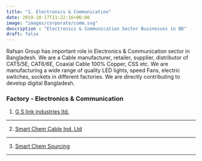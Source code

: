 ```yaml
---
title: "1. Electronics & Communication"
date: 2019-10-17T11:22:16+06:00
image: "images/corporate/comm.svg"
description : "Electronics & Communication Sector Businesses in BD"
draft: false
---
```


Rafsan Group has important role in Electronics & Communication sector in Bangladesh. We are a Cable manufacturer, retailer, supplier, distributor of CAT5/5E, CAT6/6E, Coaxial Cable 100% Copper, CSS etc. We are manufacturing a wide range of quality LED lights, speed Fans, electric switches, sockets in different factories. We are directly contributing to develop digital Bangladesh.

### Factory - Electronics & Communication


1. [G S link industries ltd.](/business/gs-link/#/)
---
2. [Smart Chem Cable Ind. Ltd](/business/sccil/#/)
---
3. [Smart Chem Sourcing](/business/scs/#/)
---


